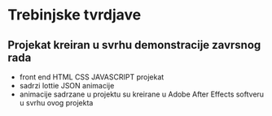 # Trebinjske tvrdjave

## Projekat kreiran u svrhu demonstracije zavrsnog rada

- front end HTML CSS JAVASCRIPT projekat
- sadrzi lottie JSON animacije 
- animacije sadrzane u projektu su kreirane u Adobe After Effects softveru u svrhu ovog projekta
